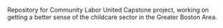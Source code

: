 Repository for Community Labor United Capstone project, working on getting a better sense of the childcare sector in the Greater Boston Area.
